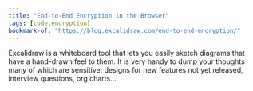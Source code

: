```yaml
---
title: "End-to-End Encryption in the Browser"
tags: [code,encryption]
bookmark-of: "https://blog.excalidraw.com/end-to-end-encryption/"
---
```

Excalidraw is a whiteboard tool that lets you easily sketch diagrams that have a hand-drawn feel to them. It is very handy to dump your thoughts many of which are sensitive: designs for new features not yet released, interview questions, org charts…